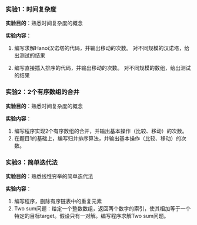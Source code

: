 ### 实验1：时间复杂度

**实验目的**：熟悉时间复杂度的概念

**实验内容**：

1. 编写求解Hanoi汉诺塔的代码，并输出移动的次数。 对不同规模的汉诺塔，给出测试的结果
  
3. 编写直接插入排序的代码，并输出移动的次数。 对不同规模的数组，给出测试的结果


### 实验2：2个有序数组的合并

**实验目的**：熟悉时间复杂度的概念

**实验内容**：

1. 编写程序实现2个有序数组的合并，并输出基本操作（比较、移动）的次数。
2. 在题目1的基础上，编写归并排序算法，并输出基本操作（比较、移动）的次数。


### 实验3：简单迭代法

**实验目的**：熟悉线性穷举的简单迭代法

**实验内容**：
1. 编写程序，删除有序链表中的重复元素
2. Two sum问题：给定一个整数数组，返回两个数字的索引，使其相加等于一个特定的目标target。假设只有一对解。编写程序求解Two sum问题。

